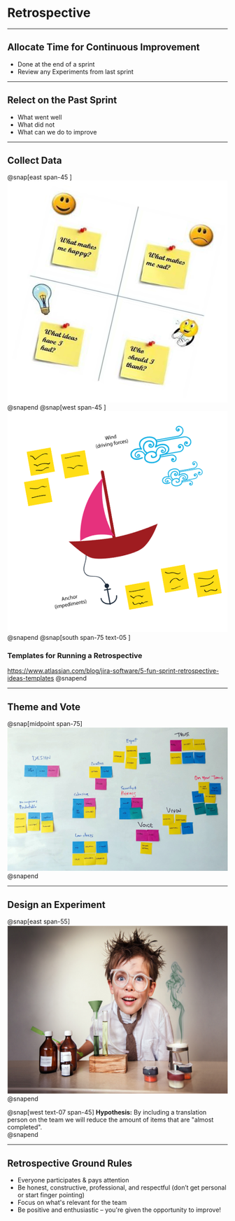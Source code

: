 # Retrospective

---
## Allocate Time for Continuous Improvement
- Done at the end of a sprint
- Review any Experiments from last sprint

---
## Relect on the Past Sprint
- What went well
- What did not
- What can we do to improve

---
## Collect Data
@snap[east span-45 ]
![](assets/img/retrospective-mad-glad-sad.png)
@snapend
@snap[west span-45 ]
![](assets/img/retrospective-wind-in-sails.png)
@snapend
@snap[south span-75 text-05 ]
### Templates for Running a Retrospective
https://www.atlassian.com/blog/jira-software/5-fun-sprint-retrospective-ideas-templates
@snapend


---
## Theme and Vote
@snap[midpoint span-75]
![](assets/img/retrospective-vote.png)
@snapend

---
## Design an Experiment
@snap[east span-55]
![](assets/img/experiment.png)
@snapend

@snap[west text-07 span-45]
**Hypothesis:**
By including a translation person on the team we will reduce the amount of items that are "almost completed".  
@snapend

---
## Retrospective Ground Rules
- Everyone participates & pays attention
- Be honest, constructive, professional, and respectful (don’t get personal or start finger pointing)
- Focus on what's relevant for the team
- Be positive and enthusiastic – you're given the opportunity to improve!
